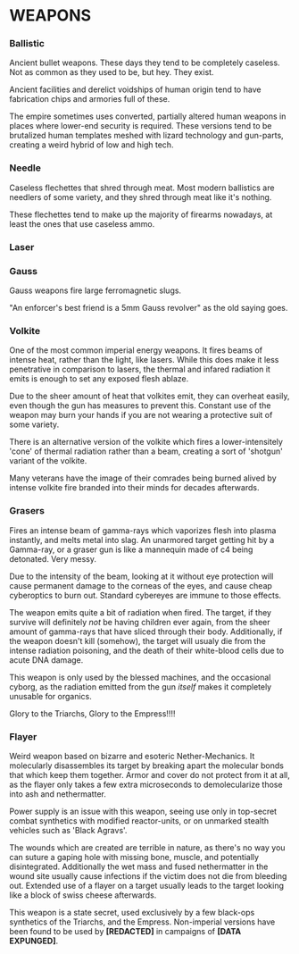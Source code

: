 # WEAPONS

### Ballistic

Ancient bullet weapons. These days they tend to be completely caseless. Not as common as they used to be, but hey. They exist.

Ancient facilities and derelict voidships of human origin tend to have fabrication chips and armories full of these. 

The empire sometimes uses converted, partially altered human weapons in places where lower-end security is required. These versions tend to be brutalized human templates meshed with lizard technology and gun-parts, creating a weird hybrid of low and high tech.

### Needle

Caseless flechettes that shred through meat. Most modern ballistics are needlers of some variety, and they shred through meat like it's nothing.

These flechettes tend to make up the majority of firearms nowadays, at least the ones that use caseless ammo.

### Laser

### Gauss

Gauss weapons fire large ferromagnetic slugs.

"An enforcer's best friend is a 5mm Gauss revolver" as the old saying goes.

### Volkite

One of the most common imperial energy weapons. It fires beams of intense heat, rather than the light, like lasers. While this does make it less penetrative in comparison to lasers, the thermal and infared radiation it emits is enough to set any exposed flesh ablaze.

Due to the sheer amount of heat that volkites emit, they can overheat easily, even though the gun has measures to prevent this. Constant use of the weapon may burn your hands if you are not wearing a protective suit of some variety.

There is an alternative version of the volkite which fires a lower-intensitely 'cone' of thermal radiation rather than a beam, creating a sort of 'shotgun' variant of the volkite.

Many veterans have the image of their comrades being burned alived by intense volkite fire branded into their minds for decades afterwards.

### Grasers

Fires an intense beam of gamma-rays which vaporizes flesh into plasma instantly, and melts metal into slag. An unarmored target getting hit by a Gamma-ray, or a graser gun is like a mannequin made of c4 being detonated. Very messy.

Due to the intensity of the beam, looking at it without eye protection will cause permanent damage to the corneas of the eyes, and cause cheap cyberoptics to burn out. Standard cybereyes are immune to those effects.

The weapon emits quite a bit of radiation when fired. The target, if they survive will definitely *not* be having children ever again, from the sheer amount of gamma-rays that have sliced through their body. Additionally, if the weapon doesn't kill (somehow), the target will usualy die from the intense radiation poisoning, and the death of their white-blood cells due to acute DNA damage.

This weapon is only used by the blessed machines, and the occasional cyborg, as the radiation emitted from the gun *itself* makes it completely unusable for organics.

Glory to the Triarchs, Glory to the Empress!!!!

### Flayer

Weird weapon based on bizarre and esoteric Nether-Mechanics. It molecularly disassembles its target by breaking apart the molecular bonds that which keep them together. Armor and cover do not protect from it at all, as the flayer only takes a few extra microseconds to demolecularize those into ash and nethermatter.

Power supply is an issue with this weapon, seeing use only in top-secret combat synthetics with modified reactor-units, or on unmarked stealth vehicles such as 'Black Agravs'.

The wounds which are created are terrible in nature, as there's no way you can suture a gaping hole with missing bone, muscle, and potentially disintegrated. Additionally the wet mass and fused nethermatter in the wound site usually cause infections if the victim does not die from bleeding out. Extended use of a flayer on a target usually leads to the target looking like a block of swiss cheese afterwards.

This weapon is a state secret, used exclusively by a few black-ops synthetics of the Triarchs, and the Empress. Non-imperial versions have been found to be used by **[REDACTED]** in campaigns of **[DATA EXPUNGED]**.